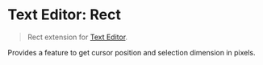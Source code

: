 Text Editor: Rect
=================

> Rect extension for [Text Editor](https://github.com/taufik-nurrohman/text-editor).

Provides a feature to get cursor position and selection dimension in pixels.